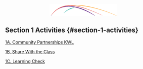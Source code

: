 <div style="text-align:center"><img src="/logo/Connectedlib-Logo-Graph.png"></div>

## Section 1 Activities {#section-1-activities}

[1A. Community Partnerships KWL](/1_introduction/section_1_activities/activity-1a-community-partnerships-kwl.html)

[1B. Share With the Class](/1_introduction/section_1_activities/1b-share-with-the-class.html)

[1C. Learning Check](/1_introduction/section_1_activities/1c-test-yourself.html)

